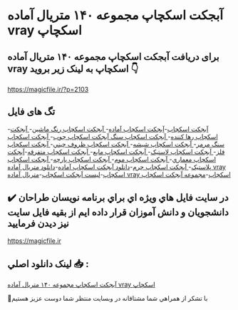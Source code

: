 # آبجکت اسکچاپ مجموعه ۱۴۰ متریال آماده vray اسکچاپ

## برای دریافت آبجکت اسکچاپ مجموعه ۱۴۰ متریال آماده vray اسکچاپ به لینک زیر بروید 👇

https://magicfile.ir/?p=2103

## تگ های فایل

-[آبجکت اسکچاپ](https://magicfile.ir/product/%d8%a2%d8%a8%d8%ac%da%a9%d8%aa-%d8%a7%d8%b3%da%a9%da%86%d8%a7%d9%be-%d9%85%d8%ac%d9%85%d9%88%d8%b9%d9%87-140-%d9%85%d8%aa%d8%b1%d9%8a%d8%a7%d9%84-%d8%a2%d9%85%d8%a7%d8%af%d9%87-vray-%d8%a7%d8%b3%da%a9%da%86%d8%a7%d9%be/)-[آبجکت اسکچاپ آماده](https://magicfile.ir/product/%d8%a2%d8%a8%d8%ac%da%a9%d8%aa-%d8%a7%d8%b3%da%a9%da%86%d8%a7%d9%be-%d9%85%d8%ac%d9%85%d9%88%d8%b9%d9%87-140-%d9%85%d8%aa%d8%b1%d9%8a%d8%a7%d9%84-%d8%a2%d9%85%d8%a7%d8%af%d9%87-vray-%d8%a7%d8%b3%da%a9%da%86%d8%a7%d9%be/)-[ آبجکت اسکچاپ رنگ ماشين](https://magicfile.ir/product/%d8%a2%d8%a8%d8%ac%da%a9%d8%aa-%d8%a7%d8%b3%da%a9%da%86%d8%a7%d9%be-%d9%85%d8%ac%d9%85%d9%88%d8%b9%d9%87-140-%d9%85%d8%aa%d8%b1%d9%8a%d8%a7%d9%84-%d8%a2%d9%85%d8%a7%d8%af%d9%87-vray-%d8%a7%d8%b3%da%a9%da%86%d8%a7%d9%be/)-[ آبجکت اسکچاپ رها کننده](https://magicfile.ir/product/%d8%a2%d8%a8%d8%ac%da%a9%d8%aa-%d8%a7%d8%b3%da%a9%da%86%d8%a7%d9%be-%d9%85%d8%ac%d9%85%d9%88%d8%b9%d9%87-140-%d9%85%d8%aa%d8%b1%d9%8a%d8%a7%d9%84-%d8%a2%d9%85%d8%a7%d8%af%d9%87-vray-%d8%a7%d8%b3%da%a9%da%86%d8%a7%d9%be/)-[ آبجکت اسکچاپ سنگ آبجکت اسکچاپ چوب](https://magicfile.ir/product/%d8%a2%d8%a8%d8%ac%da%a9%d8%aa-%d8%a7%d8%b3%da%a9%da%86%d8%a7%d9%be-%d9%85%d8%ac%d9%85%d9%88%d8%b9%d9%87-140-%d9%85%d8%aa%d8%b1%d9%8a%d8%a7%d9%84-%d8%a2%d9%85%d8%a7%d8%af%d9%87-vray-%d8%a7%d8%b3%da%a9%da%86%d8%a7%d9%be/)-[ آبجکت اسکچاپ سنگ مرمر](https://magicfile.ir/product/%d8%a2%d8%a8%d8%ac%da%a9%d8%aa-%d8%a7%d8%b3%da%a9%da%86%d8%a7%d9%be-%d9%85%d8%ac%d9%85%d9%88%d8%b9%d9%87-140-%d9%85%d8%aa%d8%b1%d9%8a%d8%a7%d9%84-%d8%a2%d9%85%d8%a7%d8%af%d9%87-vray-%d8%a7%d8%b3%da%a9%da%86%d8%a7%d9%be/)-[ آبجکت اسکچاپ شيشه](https://magicfile.ir/product/%d8%a2%d8%a8%d8%ac%da%a9%d8%aa-%d8%a7%d8%b3%da%a9%da%86%d8%a7%d9%be-%d9%85%d8%ac%d9%85%d9%88%d8%b9%d9%87-140-%d9%85%d8%aa%d8%b1%d9%8a%d8%a7%d9%84-%d8%a2%d9%85%d8%a7%d8%af%d9%87-vray-%d8%a7%d8%b3%da%a9%da%86%d8%a7%d9%be/)-[ آبجکت اسکچاپ ظروف چيني](https://magicfile.ir/product/%d8%a2%d8%a8%d8%ac%da%a9%d8%aa-%d8%a7%d8%b3%da%a9%da%86%d8%a7%d9%be-%d9%85%d8%ac%d9%85%d9%88%d8%b9%d9%87-140-%d9%85%d8%aa%d8%b1%d9%8a%d8%a7%d9%84-%d8%a2%d9%85%d8%a7%d8%af%d9%87-vray-%d8%a7%d8%b3%da%a9%da%86%d8%a7%d9%be/)-[ آبجکت اسکچاپ فلز](https://magicfile.ir/product/%d8%a2%d8%a8%d8%ac%da%a9%d8%aa-%d8%a7%d8%b3%da%a9%da%86%d8%a7%d9%be-%d9%85%d8%ac%d9%85%d9%88%d8%b9%d9%87-140-%d9%85%d8%aa%d8%b1%d9%8a%d8%a7%d9%84-%d8%a2%d9%85%d8%a7%d8%af%d9%87-vray-%d8%a7%d8%b3%da%a9%da%86%d8%a7%d9%be/)-[ آبجکت اسکچاپ لاستيک](https://magicfile.ir/product/%d8%a2%d8%a8%d8%ac%da%a9%d8%aa-%d8%a7%d8%b3%da%a9%da%86%d8%a7%d9%be-%d9%85%d8%ac%d9%85%d9%88%d8%b9%d9%87-140-%d9%85%d8%aa%d8%b1%d9%8a%d8%a7%d9%84-%d8%a2%d9%85%d8%a7%d8%af%d9%87-vray-%d8%a7%d8%b3%da%a9%da%86%d8%a7%d9%be/)-[ آبجکت اسکچاپ مايع](https://magicfile.ir/product/%d8%a2%d8%a8%d8%ac%da%a9%d8%aa-%d8%a7%d8%b3%da%a9%da%86%d8%a7%d9%be-%d9%85%d8%ac%d9%85%d9%88%d8%b9%d9%87-140-%d9%85%d8%aa%d8%b1%d9%8a%d8%a7%d9%84-%d8%a2%d9%85%d8%a7%d8%af%d9%87-vray-%d8%a7%d8%b3%da%a9%da%86%d8%a7%d9%be/)-[ آبجکت اسکچاپ متفرقه](https://magicfile.ir/product/%d8%a2%d8%a8%d8%ac%da%a9%d8%aa-%d8%a7%d8%b3%da%a9%da%86%d8%a7%d9%be-%d9%85%d8%ac%d9%85%d9%88%d8%b9%d9%87-140-%d9%85%d8%aa%d8%b1%d9%8a%d8%a7%d9%84-%d8%a2%d9%85%d8%a7%d8%af%d9%87-vray-%d8%a7%d8%b3%da%a9%da%86%d8%a7%d9%be/)-[آبجکت اسکچاپ معماري](https://magicfile.ir/product/%d8%a2%d8%a8%d8%ac%da%a9%d8%aa-%d8%a7%d8%b3%da%a9%da%86%d8%a7%d9%be-%d9%85%d8%ac%d9%85%d9%88%d8%b9%d9%87-140-%d9%85%d8%aa%d8%b1%d9%8a%d8%a7%d9%84-%d8%a2%d9%85%d8%a7%d8%af%d9%87-vray-%d8%a7%d8%b3%da%a9%da%86%d8%a7%d9%be/)-[ آبجکت اسکچاپ موم](https://magicfile.ir/product/%d8%a2%d8%a8%d8%ac%da%a9%d8%aa-%d8%a7%d8%b3%da%a9%da%86%d8%a7%d9%be-%d9%85%d8%ac%d9%85%d9%88%d8%b9%d9%87-140-%d9%85%d8%aa%d8%b1%d9%8a%d8%a7%d9%84-%d8%a2%d9%85%d8%a7%d8%af%d9%87-vray-%d8%a7%d8%b3%da%a9%da%86%d8%a7%d9%be/)-[ آبجکت اسکچاپ پارچه](https://magicfile.ir/product/%d8%a2%d8%a8%d8%ac%da%a9%d8%aa-%d8%a7%d8%b3%da%a9%da%86%d8%a7%d9%be-%d9%85%d8%ac%d9%85%d9%88%d8%b9%d9%87-140-%d9%85%d8%aa%d8%b1%d9%8a%d8%a7%d9%84-%d8%a2%d9%85%d8%a7%d8%af%d9%87-vray-%d8%a7%d8%b3%da%a9%da%86%d8%a7%d9%be/)-[ آبجکت اسکچاپ پلاستيک](https://magicfile.ir/product/%d8%a2%d8%a8%d8%ac%da%a9%d8%aa-%d8%a7%d8%b3%da%a9%da%86%d8%a7%d9%be-%d9%85%d8%ac%d9%85%d9%88%d8%b9%d9%87-140-%d9%85%d8%aa%d8%b1%d9%8a%d8%a7%d9%84-%d8%a2%d9%85%d8%a7%d8%af%d9%87-vray-%d8%a7%d8%b3%da%a9%da%86%d8%a7%d9%be/)-[ آبجکت اسکچاپ چرم](https://magicfile.ir/product/%d8%a2%d8%a8%d8%ac%da%a9%d8%aa-%d8%a7%d8%b3%da%a9%da%86%d8%a7%d9%be-%d9%85%d8%ac%d9%85%d9%88%d8%b9%d9%87-140-%d9%85%d8%aa%d8%b1%d9%8a%d8%a7%d9%84-%d8%a2%d9%85%d8%a7%d8%af%d9%87-vray-%d8%a7%d8%b3%da%a9%da%86%d8%a7%d9%be/)-[دانلود آبجکت اسکچاپ آماده](https://magicfile.ir/product/%d8%a2%d8%a8%d8%ac%da%a9%d8%aa-%d8%a7%d8%b3%da%a9%da%86%d8%a7%d9%be-%d9%85%d8%ac%d9%85%d9%88%d8%b9%d9%87-140-%d9%85%d8%aa%d8%b1%d9%8a%d8%a7%d9%84-%d8%a2%d9%85%d8%a7%d8%af%d9%87-vray-%d8%a7%d8%b3%da%a9%da%86%d8%a7%d9%be/)-[دانلود متریال آماده vray اسکچاپ](https://magicfile.ir/product/%d8%a2%d8%a8%d8%ac%da%a9%d8%aa-%d8%a7%d8%b3%da%a9%da%86%d8%a7%d9%be-%d9%85%d8%ac%d9%85%d9%88%d8%b9%d9%87-140-%d9%85%d8%aa%d8%b1%d9%8a%d8%a7%d9%84-%d8%a2%d9%85%d8%a7%d8%af%d9%87-vray-%d8%a7%d8%b3%da%a9%da%86%d8%a7%d9%be/)-[لیست آبجکت اسکچاپ](https://magicfile.ir/product/%d8%a2%d8%a8%d8%ac%da%a9%d8%aa-%d8%a7%d8%b3%da%a9%da%86%d8%a7%d9%be-%d9%85%d8%ac%d9%85%d9%88%d8%b9%d9%87-140-%d9%85%d8%aa%d8%b1%d9%8a%d8%a7%d9%84-%d8%a2%d9%85%d8%a7%d8%af%d9%87-vray-%d8%a7%d8%b3%da%a9%da%86%d8%a7%d9%be/)-[متریال آماده vray اسکچاپ](https://magicfile.ir/product/%d8%a2%d8%a8%d8%ac%da%a9%d8%aa-%d8%a7%d8%b3%da%a9%da%86%d8%a7%d9%be-%d9%85%d8%ac%d9%85%d9%88%d8%b9%d9%87-140-%d9%85%d8%aa%d8%b1%d9%8a%d8%a7%d9%84-%d8%a2%d9%85%d8%a7%d8%af%d9%87-vray-%d8%a7%d8%b3%da%a9%da%86%d8%a7%d9%be/)-[مجموعه آبجکت اسکچاپ](https://magicfile.ir/product/%d8%a2%d8%a8%d8%ac%da%a9%d8%aa-%d8%a7%d8%b3%da%a9%da%86%d8%a7%d9%be-%d9%85%d8%ac%d9%85%d9%88%d8%b9%d9%87-140-%d9%85%d8%aa%d8%b1%d9%8a%d8%a7%d9%84-%d8%a2%d9%85%d8%a7%d8%af%d9%87-vray-%d8%a7%d8%b3%da%a9%da%86%d8%a7%d9%be/)

## ✔️ در سايت فايل هاي ويژه اي براي برنامه نويسان طراحان دانشجويان و دانش آموزان قرار داده ايم از بقيه فايل سايت نيز ديدن فرماييد

https://magicfile.ir


## لينک دانلود اصلي 📥 :

[آبجکت اسکچاپ مجموعه ۱۴۰ متریال آماده vray اسکچاپ](https://magicfile.ir/product/%d8%a2%d8%a8%d8%ac%da%a9%d8%aa-%d8%a7%d8%b3%da%a9%da%86%d8%a7%d9%be-%d9%85%d8%ac%d9%85%d9%88%d8%b9%d9%87-140-%d9%85%d8%aa%d8%b1%d9%8a%d8%a7%d9%84-%d8%a2%d9%85%d8%a7%d8%af%d9%87-vray-%d8%a7%d8%b3%da%a9%da%86%d8%a7%d9%be/) 


🙏با تشکر از همراهي شما مشتاقانه در وبسایت منتظر شما دوست عزیز هستیم


